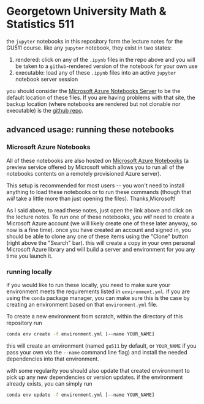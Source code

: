 # Georgetown University Math & Statistics 511

the `jupyter` notebooks in this repository form the lecture notes for the GU511
course. like any `jupyter` notebook, they exist in two states:

1. rendered: click on any of the `.ipynb` files in the repo above and you will
   be taken to a `github`-rendered version of the notebook for your own use
2. executable: load any of these `.ipynb` files into an active `jupyter`
   notebook server session

you should consider the [Microsoft Azure Notebooks
Server](https://notebooks.azure.com/rzachlamberty/libraries/gu511-hw) to be the
default location of these files. If you are having problems with that site, the
backup location (where notebooks are rendered but not clonable nor executable)
is the [github repo](https://github.com/rzl-ds/gu511_hw).


## advanced usage: running these notebooks

### Microsoft Azure Notebooks

All of these notebooks are also hosted on
[Microsoft Azure Notebooks](https://notebooks.azure.com/rzachlamberty/libraries/gu511) (a
preview service offered by Microsoft which allows you to run all of the
notebooks contents on a remotely provisioned Azure server).

This setup is recommended for most users -- you won't need to install anything
to load these notebooks or to run these commands (though that *will* take a
little more than just opening the files). Thanks,Microsoft!

As I said above, to read these notes, just open the link above and click on the
lecture notes. To *run* one of these notebooks, you *will* need to create a
Microsoft Azure account (we will likely create one of these later anyway, so now
is a fine time). once you have created an account and signed in, you should be
able to clone any one of these items using the "Clone" button (right above the
"Search" bar). this will create a copy in your own personal Microsoft Azure
library and will build a server and environment for you any time you launch it.


### running locally

if you would like to run these locally, you need to make sure your environment
meets the requirements listed in `environment.yml`. if you are using the `conda`
package manager, you can make sure this is the case by creating an environment
based on that `environment.yml` file.

To create a new environment from scratch, within the directory of this
repository run

```bash
conda env create -f environment.yml [--name YOUR_NAME]
```

this will create an environment (named `gu511` by default, or `YOUR_NAME` if you
pass your own via the `--name` command line flag) and install the needed
dependencies into that environment.

with some regularity you should also update that created environment to pick up
any new dependencies or version updates. if the environment already exists, you
can simply run

```bash
conda env update -f environment.yml [--name YOUR_NAME]
```
